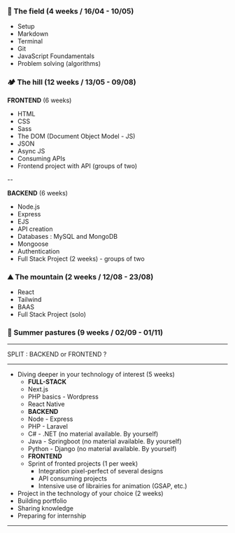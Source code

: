 ### 🌱 The field (4 weeks / 16/04 - 10/05)

- Setup
- Markdown
- Terminal
- Git
- JavaScript Foundamentals
- Problem solving (algorithms)

### 🏕️ The hill (12 weeks / 13/05 - 09/08)

**FRONTEND** (6 weeks)

- HTML
- CSS
- Sass
- The DOM (Document Object Model - JS)
- JSON
- Async JS
- Consuming APIs
- Frontend project with API (groups of two)

--

**BACKEND** (6 weeks)

- Node.js
- Express
- EJS
- API creation
- Databases : MySQL and MongoDB
- Mongoose
- Authentication
- Full Stack Project (2 weeks) - groups of two

### ⛰️ The mountain (2 weeks / 12/08 - 23/08)

- React
- Tailwind
- BAAS
- Full Stack Project (solo)

### 🚠 Summer pastures (9 weeks / 02/09 - 01/11)

---

SPLIT : BACKEND or FRONTEND ?

---

- Diving deeper in your technology of interest (5 weeks)
  - **FULL-STACK**
  - Next.js
  - PHP basics - Wordpress
  - React Native
  - **BACKEND**
  - Node - Express
  - PHP - Laravel
  - C# - .NET (no material available. By yourself)
  - Java - Springboot (no material available. By yourself)
  - Python - Django (no material available. By yourself)
  - **FRONTEND**
  - Sprint of fronted projects (1 per week)
    - Integration pixel-perfect of several designs
    - API consuming projects
    - Intensive use of librairies for animation (GSAP, etc.)
- Project in the technology of your choice (2 weeks)
- Building portfolio
- Sharing knowledge
- Preparing for internship

---
